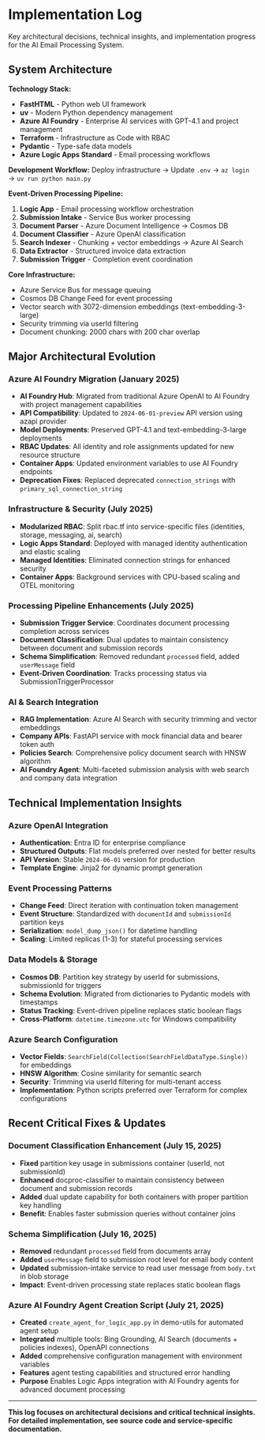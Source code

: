 # Implementation Log

Key architectural decisions, technical insights, and implementation progress for the AI Email Processing System.

## System Architecture

**Technology Stack:**
- **FastHTML** - Python web UI framework
- **uv** - Modern Python dependency management  
- **Azure AI Foundry** - Enterprise AI services with GPT-4.1 and project management
- **Terraform** - Infrastructure as Code with RBAC
- **Pydantic** - Type-safe data models
- **Azure Logic Apps Standard** - Email processing workflows

**Development Workflow:**
Deploy infrastructure → Update `.env` → `az login` → `uv run python main.py`

**Event-Driven Processing Pipeline:**
1. **Logic App** - Email processing workflow orchestration
2. **Submission Intake** - Service Bus worker processing
3. **Document Parser** - Azure Document Intelligence → Cosmos DB  
4. **Document Classifier** - Azure OpenAI classification
5. **Search Indexer** - Chunking + vector embeddings → Azure AI Search
6. **Data Extractor** - Structured invoice data extraction
7. **Submission Trigger** - Completion event coordination

**Core Infrastructure:**
- Azure Service Bus for message queuing
- Cosmos DB Change Feed for event processing  
- Vector search with 3072-dimension embeddings (text-embedding-3-large)
- Security trimming via userId filtering
- Document chunking: 2000 chars with 200 char overlap

## Major Architectural Evolution

### Azure AI Foundry Migration (January 2025)
- **AI Foundry Hub**: Migrated from traditional Azure OpenAI to AI Foundry with project management capabilities
- **API Compatibility**: Updated to `2024-06-01-preview` API version using azapi provider
- **Model Deployments**: Preserved GPT-4.1 and text-embedding-3-large deployments
- **RBAC Updates**: All identity and role assignments updated for new resource structure
- **Container Apps**: Updated environment variables to use AI Foundry endpoints
- **Deprecation Fixes**: Replaced deprecated `connection_strings` with `primary_sql_connection_string`

### Infrastructure & Security (July 2025)
- **Modularized RBAC**: Split rbac.tf into service-specific files (identities, storage, messaging, ai, search)
- **Logic Apps Standard**: Deployed with managed identity authentication and elastic scaling
- **Managed Identities**: Eliminated connection strings for enhanced security
- **Container Apps**: Background services with CPU-based scaling and OTEL monitoring

### Processing Pipeline Enhancements (July 2025)
- **Submission Trigger Service**: Coordinates document processing completion across services
- **Document Classification**: Dual updates to maintain consistency between document and submission records
- **Schema Simplification**: Removed redundant `processed` field, added `userMessage` field
- **Event-Driven Coordination**: Tracks processing status via SubmissionTriggerProcessor

### AI & Search Integration
- **RAG Implementation**: Azure AI Search with security trimming and vector embeddings
- **Company APIs**: FastAPI service with mock financial data and bearer token auth
- **Policies Search**: Comprehensive policy document search with HNSW algorithm
- **AI Foundry Agent**: Multi-faceted submission analysis with web search and company data integration

## Technical Implementation Insights

### Azure OpenAI Integration
- **Authentication**: Entra ID for enterprise compliance
- **Structured Outputs**: Flat models preferred over nested for better results
- **API Version**: Stable `2024-06-01` version for production
- **Template Engine**: Jinja2 for dynamic prompt generation

### Event Processing Patterns
- **Change Feed**: Direct iteration with continuation token management
- **Event Structure**: Standardized with `documentId` and `submissionId` partition keys
- **Serialization**: `model_dump_json()` for datetime handling
- **Scaling**: Limited replicas (1-3) for stateful processing services

### Data Models & Storage
- **Cosmos DB**: Partition key strategy by userId for submissions, submissionId for triggers
- **Schema Evolution**: Migrated from dictionaries to Pydantic models with timestamps
- **Status Tracking**: Event-driven pipeline replaces static boolean flags
- **Cross-Platform**: `datetime.timezone.utc` for Windows compatibility

### Azure Search Configuration
- **Vector Fields**: `SearchField(Collection(SearchFieldDataType.Single))` for embeddings
- **HNSW Algorithm**: Cosine similarity for semantic search
- **Security**: Trimming via userId filtering for multi-tenant access
- **Implementation**: Python scripts preferred over Terraform for complex configurations

## Recent Critical Fixes & Updates

### Document Classification Enhancement (July 15, 2025)
- **Fixed** partition key usage in submissions container (userId, not submissionId)
- **Enhanced** docproc-classifier to maintain consistency between document and submission records
- **Added** dual update capability for both containers with proper partition key handling
- **Benefit**: Enables faster submission queries without container joins

### Schema Simplification (July 16, 2025)
- **Removed** redundant `processed` field from documents array
- **Added** `userMessage` field to submission root level for email body content
- **Updated** submission-intake service to read user message from `body.txt` in blob storage
- **Impact**: Event-driven processing state replaces static boolean flags

### Azure AI Foundry Agent Creation Script (July 21, 2025)
- **Created** `create_agent_for_logic_app.py` in demo-utils for automated agent setup
- **Integrated** multiple tools: Bing Grounding, AI Search (documents + policies indexes), OpenAPI connections
- **Added** comprehensive configuration management with environment variables
- **Features** agent testing capabilities and structured error handling
- **Purpose** Enables Logic Apps integration with AI Foundry agents for advanced document processing

---

**This log focuses on architectural decisions and critical technical insights. For detailed implementation, see source code and service-specific documentation.**
